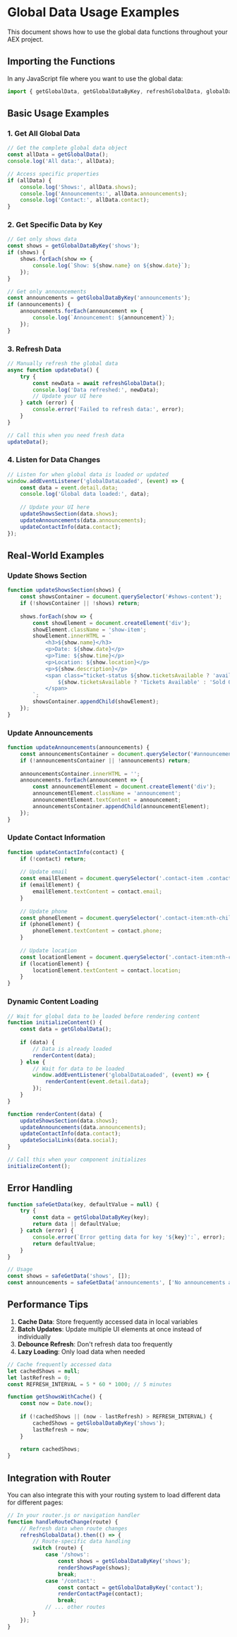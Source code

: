 # Global Data Usage Examples

This document shows how to use the global data functions throughout your AEX project.

## Importing the Functions

In any JavaScript file where you want to use the global data:

```javascript
import { getGlobalData, getGlobalDataByKey, refreshGlobalData, globalData } from './main.js';
```

## Basic Usage Examples

### 1. Get All Global Data

```javascript
// Get the complete global data object
const allData = getGlobalData();
console.log('All data:', allData);

// Access specific properties
if (allData) {
    console.log('Shows:', allData.shows);
    console.log('Announcements:', allData.announcements);
    console.log('Contact:', allData.contact);
}
```

### 2. Get Specific Data by Key

```javascript
// Get only shows data
const shows = getGlobalDataByKey('shows');
if (shows) {
    shows.forEach(show => {
        console.log(`Show: ${show.name} on ${show.date}`);
    });
}

// Get only announcements
const announcements = getGlobalDataByKey('announcements');
if (announcements) {
    announcements.forEach(announcement => {
        console.log(`Announcement: ${announcement}`);
    });
}
```

### 3. Refresh Data

```javascript
// Manually refresh the global data
async function updateData() {
    try {
        const newData = await refreshGlobalData();
        console.log('Data refreshed:', newData);
        // Update your UI here
    } catch (error) {
        console.error('Failed to refresh data:', error);
    }
}

// Call this when you need fresh data
updateData();
```

### 4. Listen for Data Changes

```javascript
// Listen for when global data is loaded or updated
window.addEventListener('globalDataLoaded', (event) => {
    const data = event.detail.data;
    console.log('Global data loaded:', data);
    
    // Update your UI here
    updateShowsSection(data.shows);
    updateAnnouncements(data.announcements);
    updateContactInfo(data.contact);
});
```

## Real-World Examples

### Update Shows Section

```javascript
function updateShowsSection(shows) {
    const showsContainer = document.querySelector('#shows-content');
    if (!showsContainer || !shows) return;
    
    shows.forEach(show => {
        const showElement = document.createElement('div');
        showElement.className = 'show-item';
        showElement.innerHTML = `
            <h3>${show.name}</h3>
            <p>Date: ${show.date}</p>
            <p>Time: ${show.time}</p>
            <p>Location: ${show.location}</p>
            <p>${show.description}</p>
            <span class="ticket-status ${show.ticketsAvailable ? 'available' : 'unavailable'}">
                ${show.ticketsAvailable ? 'Tickets Available' : 'Sold Out'}
            </span>
        `;
        showsContainer.appendChild(showElement);
    });
}
```

### Update Announcements

```javascript
function updateAnnouncements(announcements) {
    const announcementsContainer = document.querySelector('#announcements');
    if (!announcementsContainer || !announcements) return;
    
    announcementsContainer.innerHTML = '';
    announcements.forEach(announcement => {
        const announcementElement = document.createElement('div');
        announcementElement.className = 'announcement';
        announcementElement.textContent = announcement;
        announcementsContainer.appendChild(announcementElement);
    });
}
```

### Update Contact Information

```javascript
function updateContactInfo(contact) {
    if (!contact) return;
    
    // Update email
    const emailElement = document.querySelector('.contact-item .contact-details h3 span');
    if (emailElement) {
        emailElement.textContent = contact.email;
    }
    
    // Update phone
    const phoneElement = document.querySelector('.contact-item:nth-child(2) .contact-details h3 span');
    if (phoneElement) {
        phoneElement.textContent = contact.phone;
    }
    
    // Update location
    const locationElement = document.querySelector('.contact-item:nth-child(3) .contact-details h3 span');
    if (locationElement) {
        locationElement.textContent = contact.location;
    }
}
```

### Dynamic Content Loading

```javascript
// Wait for global data to be loaded before rendering content
function initializeContent() {
    const data = getGlobalData();
    
    if (data) {
        // Data is already loaded
        renderContent(data);
    } else {
        // Wait for data to be loaded
        window.addEventListener('globalDataLoaded', (event) => {
            renderContent(event.detail.data);
        });
    }
}

function renderContent(data) {
    updateShowsSection(data.shows);
    updateAnnouncements(data.announcements);
    updateContactInfo(data.contact);
    updateSocialLinks(data.social);
}

// Call this when your component initializes
initializeContent();
```

## Error Handling

```javascript
function safeGetData(key, defaultValue = null) {
    try {
        const data = getGlobalDataByKey(key);
        return data || defaultValue;
    } catch (error) {
        console.error(`Error getting data for key '${key}':`, error);
        return defaultValue;
    }
}

// Usage
const shows = safeGetData('shows', []);
const announcements = safeGetData('announcements', ['No announcements available']);
```

## Performance Tips

1. **Cache Data**: Store frequently accessed data in local variables
2. **Batch Updates**: Update multiple UI elements at once instead of individually
3. **Debounce Refresh**: Don't refresh data too frequently
4. **Lazy Loading**: Only load data when needed

```javascript
// Cache frequently accessed data
let cachedShows = null;
let lastRefresh = 0;
const REFRESH_INTERVAL = 5 * 60 * 1000; // 5 minutes

function getShowsWithCache() {
    const now = Date.now();
    
    if (!cachedShows || (now - lastRefresh) > REFRESH_INTERVAL) {
        cachedShows = getGlobalDataByKey('shows');
        lastRefresh = now;
    }
    
    return cachedShows;
}
```

## Integration with Router

You can also integrate this with your routing system to load different data for different pages:

```javascript
// In your router.js or navigation handler
function handleRouteChange(route) {
    // Refresh data when route changes
    refreshGlobalData().then(() => {
        // Route-specific data handling
        switch (route) {
            case '/shows':
                const shows = getGlobalDataByKey('shows');
                renderShowsPage(shows);
                break;
            case '/contact':
                const contact = getGlobalDataByKey('contact');
                renderContactPage(contact);
                break;
            // ... other routes
        }
    });
}
```
